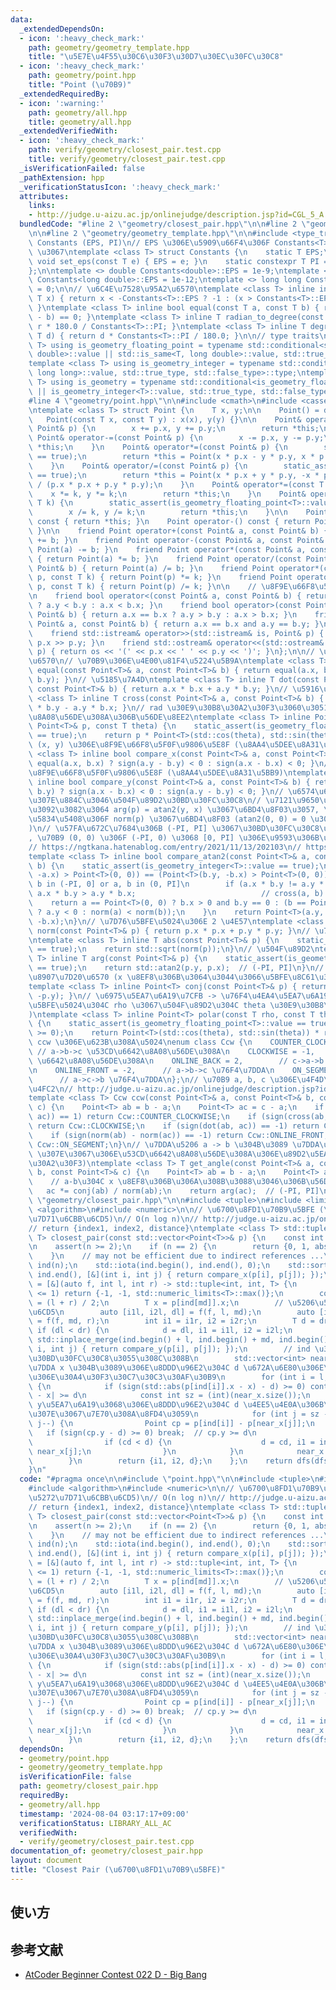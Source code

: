 ```yaml
---
data:
  _extendedDependsOn:
  - icon: ':heavy_check_mark:'
    path: geometry/geometry_template.hpp
    title: "\u5E7E\u4F55\u30C6\u30F3\u30D7\u30EC\u30FC\u30C8"
  - icon: ':heavy_check_mark:'
    path: geometry/point.hpp
    title: "Point (\u70B9)"
  _extendedRequiredBy:
  - icon: ':warning:'
    path: geometry/all.hpp
    title: geometry/all.hpp
  _extendedVerifiedWith:
  - icon: ':heavy_check_mark:'
    path: verify/geometry/closest_pair.test.cpp
    title: verify/geometry/closest_pair.test.cpp
  _isVerificationFailed: false
  _pathExtension: hpp
  _verificationStatusIcon: ':heavy_check_mark:'
  attributes:
    links:
    - http://judge.u-aizu.ac.jp/onlinejudge/description.jsp?id=CGL_5_A
  bundledCode: "#line 2 \"geometry/closest_pair.hpp\"\n\n#line 2 \"geometry/point.hpp\"\
    \n\n#line 2 \"geometry/geometry_template.hpp\"\n\n#include <type_traits>\n\n//\
    \ Constants (EPS, PI)\n// EPS \u306E\u5909\u66F4\u306F Constants<T>::set_eps(new_eps)\
    \ \u3067\ntemplate <class T> struct Constants {\n    static T EPS;\n    static\
    \ void set_eps(const T e) { EPS = e; }\n    static constexpr T PI = 3.14159'26535'89793L;\n\
    };\n\ntemplate <> double Constants<double>::EPS = 1e-9;\ntemplate <> long double\
    \ Constants<long double>::EPS = 1e-12;\ntemplate <> long long Constants<long long>::EPS\
    \ = 0;\n\n// \u6C4E\u7528\u95A2\u6570\ntemplate <class T> inline int sign(const\
    \ T x) { return x < -Constants<T>::EPS ? -1 : (x > Constants<T>::EPS ? 1 : 0);\
    \ }\ntemplate <class T> inline bool equal(const T a, const T b) { return sign(a\
    \ - b) == 0; }\ntemplate <class T> inline T radian_to_degree(const T r) { return\
    \ r * 180.0 / Constants<T>::PI; }\ntemplate <class T> inline T degree_to_radian(const\
    \ T d) { return d * Constants<T>::PI / 180.0; }\n\n// type traits\ntemplate <class\
    \ T> using is_geometry_floating_point = typename std::conditional<std::is_same<T,\
    \ double>::value || std::is_same<T, long double>::value, std::true_type, std::false_type>::type;\n\
    template <class T> using is_geometry_integer = typename std::conditional<std::is_same<T,\
    \ long long>::value, std::true_type, std::false_type>::type;\ntemplate <class\
    \ T> using is_geometry = typename std::conditional<is_geometry_floating_point<T>::value\
    \ || is_geometry_integer<T>::value, std::true_type, std::false_type>::type;\n\
    #line 4 \"geometry/point.hpp\"\n\n#include <cmath>\n#include <cassert>\n\n// \u70B9\
    \ntemplate <class T> struct Point {\n    T x, y;\n\n    Point() = default;\n \
    \   Point(const T x, const T y) : x(x), y(y) {}\n\n    Point& operator+=(const\
    \ Point& p) {\n        x += p.x, y += p.y;\n        return *this;\n    }\n   \
    \ Point& operator-=(const Point& p) {\n        x -= p.x, y -= p.y;\n        return\
    \ *this;\n    }\n    Point& operator*=(const Point& p) {\n        static_assert(is_geometry_floating_point<T>::value\
    \ == true);\n        return *this = Point(x * p.x - y * p.y, x * p.y + y * p.x);\n\
    \    }\n    Point& operator/=(const Point& p) {\n        static_assert(is_geometry_floating_point<T>::value\
    \ == true);\n        return *this = Point(x * p.x + y * p.y, -x * p.y + y * p.x)\
    \ / (p.x * p.x + p.y * p.y);\n    }\n    Point& operator*=(const T k) {\n    \
    \    x *= k, y *= k;\n        return *this;\n    }\n    Point& operator/=(const\
    \ T k) {\n        static_assert(is_geometry_floating_point<T>::value == true);\n\
    \        x /= k, y /= k;\n        return *this;\n    }\n\n    Point operator+()\
    \ const { return *this; }\n    Point operator-() const { return Point(-x, -y);\
    \ }\n\n    friend Point operator+(const Point& a, const Point& b) { return Point(a)\
    \ += b; }\n    friend Point operator-(const Point& a, const Point& b) { return\
    \ Point(a) -= b; }\n    friend Point operator*(const Point& a, const Point& b)\
    \ { return Point(a) *= b; }\n    friend Point operator/(const Point& a, const\
    \ Point& b) { return Point(a) /= b; }\n    friend Point operator*(const Point&\
    \ p, const T k) { return Point(p) *= k; }\n    friend Point operator/(const Point&\
    \ p, const T k) { return Point(p) /= k; }\n\n    // \u8F9E\u66F8\u5F0F\u9806\u5E8F\
    \n    friend bool operator<(const Point& a, const Point& b) { return a.x == b.x\
    \ ? a.y < b.y : a.x < b.x; }\n    friend bool operator>(const Point& a, const\
    \ Point& b) { return a.x == b.x ? a.y > b.y : a.x > b.x; }\n    friend bool operator==(const\
    \ Point& a, const Point& b) { return a.x == b.x and a.y == b.y; }\n\n    // I/O\n\
    \    friend std::istream& operator>>(std::istream& is, Point& p) { return is >>\
    \ p.x >> p.y; }\n    friend std::ostream& operator<<(std::ostream& os, const Point&\
    \ p) { return os << '(' << p.x << ' ' << p.y << ')'; }\n};\n\n// \u6C4E\u7528\u95A2\
    \u6570\n// \u70B9\u306E\u4E00\u81F4\u5224\u5B9A\ntemplate <class T> inline bool\
    \ equal(const Point<T>& a, const Point<T>& b) { return equal(a.x, b.x) and equal(a.y,\
    \ b.y); }\n// \u5185\u7A4D\ntemplate <class T> inline T dot(const Point<T>& a,\
    \ const Point<T>& b) { return a.x * b.x + a.y * b.y; }\n// \u5916\u7A4D\ntemplate\
    \ <class T> inline T cross(const Point<T>& a, const Point<T>& b) { return a.x\
    \ * b.y - a.y * b.x; }\n// rad \u30E9\u30B8\u30A2\u30F3\u3060\u3051\u53CD\u6642\
    \u8A08\u56DE\u308A\u306B\u56DE\u8EE2\ntemplate <class T> inline Point<T> rotate(const\
    \ Point<T>& p, const T theta) {\n    static_assert(is_geometry_floating_point<T>::value\
    \ == true);\n    return p * Point<T>(std::cos(theta), std::sin(theta));\n}\n//\
    \ (x, y) \u306E\u8F9E\u66F8\u5F0F\u9806\u5E8F (\u8AA4\u5DEE\u8A31\u5BB9)\ntemplate\
    \ <class T> inline bool compare_x(const Point<T>& a, const Point<T>& b) { return\
    \ equal(a.x, b.x) ? sign(a.y - b.y) < 0 : sign(a.x - b.x) < 0; }\n// (y, x) \u306E\
    \u8F9E\u66F8\u5F0F\u9806\u5E8F (\u8AA4\u5DEE\u8A31\u5BB9)\ntemplate <class T>\
    \ inline bool compare_y(const Point<T>& a, const Point<T>& b) { return equal(a.y,\
    \ b.y) ? sign(a.x - b.x) < 0 : sign(a.y - b.y) < 0; }\n// \u6574\u6570\u306E\u307E\
    \u307E\u884C\u3046\u504F\u89D2\u30BD\u30FC\u30C8\n// \u7121\u9650\u306E\u7CBE\u5EA6\
    \u3092\u3082\u3064 arg(p) = atan2(y, x) \u3067\u6BD4\u8F03\u3057, \u540C\u3058\
    \u5834\u5408\u306F norm(p) \u3067\u6BD4\u8F03 (atan2(0, 0) = 0 \u3068\u3059\u308B\
    )\n// \u57FA\u672C\u7684\u306B (-PI, PI] \u3067\u30BD\u30FC\u30C8\u3055\u308C\
    , \u70B9 (0, 0) \u306F (-PI, 0) \u3068 [0, PI] \u306E\u9593\u306B\u5165\u308B\n\
    // https://ngtkana.hatenablog.com/entry/2021/11/13/202103\n// https://judge.yosupo.jp/problem/sort_points_by_argument\n\
    template <class T> inline bool compare_atan2(const Point<T>& a, const Point<T>&\
    \ b) {\n    static_assert(is_geometry_integer<T>::value == true);\n    if ((Point<T>(a.y,\
    \ -a.x) > Point<T>(0, 0)) == (Point<T>(b.y, -b.x) > Point<T>(0, 0))) {  // a,\
    \ b in (-PI, 0] or a, b in (0, PI]\n        if (a.x * b.y != a.y * b.x) return\
    \ a.x * b.y > a.y * b.x;                            // cross(a, b) != 0\n    \
    \    return a == Point<T>(0, 0) ? b.x > 0 and b.y == 0 : (b == Point<T>(0, 0)\
    \ ? a.y < 0 : norm(a) < norm(b));\n    }\n    return Point<T>(a.y, -a.x) < Point<T>(b.y,\
    \ -b.x);\n}\n// \u7D76\u5BFE\u5024\u306E 2 \u4E57\ntemplate <class T> inline T\
    \ norm(const Point<T>& p) { return p.x * p.x + p.y * p.y; }\n// \u7D76\u5BFE\u5024\
    \ntemplate <class T> inline T abs(const Point<T>& p) {\n    static_assert(is_geometry_floating_point<T>::value\
    \ == true);\n    return std::sqrt(norm(p));\n}\n// \u504F\u89D2\ntemplate <class\
    \ T> inline T arg(const Point<T>& p) {\n    static_assert(is_geometry_floating_point<T>::value\
    \ == true);\n    return std::atan2(p.y, p.x);  // (-PI, PI]\n}\n// \u5171\u5F79\
    \u8907\u7D20\u6570 (x \u8EF8\u306B\u3064\u3044\u3066\u5BFE\u8C61\u306A\u70B9)\n\
    template <class T> inline Point<T> conj(const Point<T>& p) { return Point(p.x,\
    \ -p.y); }\n// \u6975\u5EA7\u6A19\u7CFB -> \u76F4\u4EA4\u5EA7\u6A19\u7CFB (\u7D76\
    \u5BFE\u5024\u304C rho \u3067\u504F\u89D2\u304C theta \u30E9\u30B8\u30A2\u30F3\
    )\ntemplate <class T> inline Point<T> polar(const T rho, const T theta = T(0))\
    \ {\n    static_assert(is_geometry_floating_point<T>::value == true);\n    assert(sign(rho)\
    \ >= 0);\n    return Point<T>(std::cos(theta), std::sin(theta)) * rho;\n}\n//\
    \ ccw \u306E\u623B\u308A\u5024\nenum class Ccw {\n    COUNTER_CLOCKWISE = 1, \
    \ // a->b->c \u53CD\u6642\u8A08\u56DE\u308A\n    CLOCKWISE = -1,         // a->b->c\
    \ \u6642\u8A08\u56DE\u308A\n    ONLINE_BACK = 2,        // c->a->b \u76F4\u7DDA\
    \n    ONLINE_FRONT = -2,      // a->b->c \u76F4\u7DDA\n    ON_SEGMENT = 0    \
    \      // a->c->b \u76F4\u7DDA\n};\n// \u70B9 a, b, c \u306E\u4F4D\u7F6E\u95A2\
    \u4FC2\n// http://judge.u-aizu.ac.jp/onlinejudge/description.jsp?id=CGL_1_C\n\
    template <class T> Ccw ccw(const Point<T>& a, const Point<T>& b, const Point<T>&\
    \ c) {\n    Point<T> ab = b - a;\n    Point<T> ac = c - a;\n    if (sign(cross(ab,\
    \ ac)) == 1) return Ccw::COUNTER_CLOCKWISE;\n    if (sign(cross(ab, ac)) == -1)\
    \ return Ccw::CLOCKWISE;\n    if (sign(dot(ab, ac)) == -1) return Ccw::ONLINE_BACK;\n\
    \    if (sign(norm(ab) - norm(ac)) == -1) return Ccw::ONLINE_FRONT;\n    return\
    \ Ccw::ON_SEGMENT;\n}\n// \u7DDA\u5206 a -> b \u304B\u3089 \u7DDA\u5206 a -> c\
    \ \u307E\u3067\u306E\u53CD\u6642\u8A08\u56DE\u308A\u306E\u89D2\u5EA6 (\u30E9\u30B8\
    \u30A2\u30F3)\ntemplate <class T> T get_angle(const Point<T>& a, const Point<T>&\
    \ b, const Point<T>& c) {\n    Point<T> ab = b - a;\n    Point<T> ac = c - a;\n\
    \    // a-b\u304C x \u8EF8\u306B\u306A\u308B\u3088\u3046\u306B\u56DE\u8EE2\n \
    \   ac *= conj(ab) / norm(ab);\n    return arg(ac);  // (-PI, PI]\n}\n#line 4\
    \ \"geometry/closest_pair.hpp\"\n\n#include <tuple>\n#include <limits>\n#include\
    \ <algorithm>\n#include <numeric>\n\n// \u6700\u8FD1\u70B9\u5BFE (\u5206\u5272\
    \u7D71\u6CBB\u6CD5)\n// O(n log n)\n// http://judge.u-aizu.ac.jp/onlinejudge/description.jsp?id=CGL_5_A\n\
    // return {index1, index2, distance}\ntemplate <class T> std::tuple<int, int,\
    \ T> closest_pair(const std::vector<Point<T>>& p) {\n    const int n = (int)(p.size());\n\
    \n    assert(n >= 2);\n    if (n == 2) {\n        return {0, 1, abs(p[0] - p[1])};\n\
    \    }\n    // may not be efficient due to indirect references ...\n    std::vector<int>\
    \ ind(n);\n    std::iota(ind.begin(), ind.end(), 0);\n    std::sort(ind.begin(),\
    \ ind.end(), [&](int i, int j) { return compare_x(p[i], p[j]); });\n    auto dfs\
    \ = [&](auto f, int l, int r) -> std::tuple<int, int, T> {\n        if (r - l\
    \ <= 1) return {-1, -1, std::numeric_limits<T>::max()};\n        const int md\
    \ = (l + r) / 2;\n        T x = p[ind[md]].x;\n        // \u5206\u5272\u7D71\u6CBB\
    \u6CD5\n        auto [i1l, i2l, dl] = f(f, l, md);\n        auto [i1r, i2r, dr]\
    \ = f(f, md, r);\n        int i1 = i1r, i2 = i2r;\n        T d = dr;\n       \
    \ if (dl < dr) {\n            d = dl, i1 = i1l, i2 = i2l;\n        }\n       \
    \ std::inplace_merge(ind.begin() + l, ind.begin() + md, ind.begin() + r, [&](int\
    \ i, int j) { return compare_y(p[i], p[j]); });\n        // ind \u306F y \u3067\
    \u30BD\u30FC\u30C8\u3055\u308C\u308B\n        std::vector<int> near_x;  // \u76F4\
    \u7DDA x \u304B\u3089\u306E\u8DDD\u96E2\u304C d \u672A\u6E80\u306E\u9802\u70B9\
    \u306E\u30A4\u30F3\u30C7\u30C3\u30AF\u30B9\n        for (int i = l; i < r; i++)\
    \ {\n            if (sign(std::abs(p[ind[i]].x - x) - d) >= 0) continue;  // |p[ind[i]].x\
    \ - x| >= d\n            const int sz = (int)(near_x.size());\n            //\
    \ y\u5EA7\u6A19\u3068\u306E\u8DDD\u96E2\u304C d \u4EE5\u4E0A\u306B\u306A\u308B\
    \u307E\u3067\u7E70\u308A\u8FD4\u3059\n            for (int j = sz - 1; j >= 0;\
    \ j--) {\n                Point cp = p[ind[i]] - p[near_x[j]];\n             \
    \   if (sign(cp.y - d) >= 0) break;  // cp.y >= d\n                T cd = abs(cp);\n\
    \                if (cd < d) {\n                    d = cd, i1 = ind[i], i2 =\
    \ near_x[j];\n                }\n            }\n            near_x.push_back(ind[i]);\n\
    \        }\n        return {i1, i2, d};\n    };\n    return dfs(dfs, 0, n);\n\
    }\n"
  code: "#pragma once\n\n#include \"point.hpp\"\n\n#include <tuple>\n#include <limits>\n\
    #include <algorithm>\n#include <numeric>\n\n// \u6700\u8FD1\u70B9\u5BFE (\u5206\
    \u5272\u7D71\u6CBB\u6CD5)\n// O(n log n)\n// http://judge.u-aizu.ac.jp/onlinejudge/description.jsp?id=CGL_5_A\n\
    // return {index1, index2, distance}\ntemplate <class T> std::tuple<int, int,\
    \ T> closest_pair(const std::vector<Point<T>>& p) {\n    const int n = (int)(p.size());\n\
    \n    assert(n >= 2);\n    if (n == 2) {\n        return {0, 1, abs(p[0] - p[1])};\n\
    \    }\n    // may not be efficient due to indirect references ...\n    std::vector<int>\
    \ ind(n);\n    std::iota(ind.begin(), ind.end(), 0);\n    std::sort(ind.begin(),\
    \ ind.end(), [&](int i, int j) { return compare_x(p[i], p[j]); });\n    auto dfs\
    \ = [&](auto f, int l, int r) -> std::tuple<int, int, T> {\n        if (r - l\
    \ <= 1) return {-1, -1, std::numeric_limits<T>::max()};\n        const int md\
    \ = (l + r) / 2;\n        T x = p[ind[md]].x;\n        // \u5206\u5272\u7D71\u6CBB\
    \u6CD5\n        auto [i1l, i2l, dl] = f(f, l, md);\n        auto [i1r, i2r, dr]\
    \ = f(f, md, r);\n        int i1 = i1r, i2 = i2r;\n        T d = dr;\n       \
    \ if (dl < dr) {\n            d = dl, i1 = i1l, i2 = i2l;\n        }\n       \
    \ std::inplace_merge(ind.begin() + l, ind.begin() + md, ind.begin() + r, [&](int\
    \ i, int j) { return compare_y(p[i], p[j]); });\n        // ind \u306F y \u3067\
    \u30BD\u30FC\u30C8\u3055\u308C\u308B\n        std::vector<int> near_x;  // \u76F4\
    \u7DDA x \u304B\u3089\u306E\u8DDD\u96E2\u304C d \u672A\u6E80\u306E\u9802\u70B9\
    \u306E\u30A4\u30F3\u30C7\u30C3\u30AF\u30B9\n        for (int i = l; i < r; i++)\
    \ {\n            if (sign(std::abs(p[ind[i]].x - x) - d) >= 0) continue;  // |p[ind[i]].x\
    \ - x| >= d\n            const int sz = (int)(near_x.size());\n            //\
    \ y\u5EA7\u6A19\u3068\u306E\u8DDD\u96E2\u304C d \u4EE5\u4E0A\u306B\u306A\u308B\
    \u307E\u3067\u7E70\u308A\u8FD4\u3059\n            for (int j = sz - 1; j >= 0;\
    \ j--) {\n                Point cp = p[ind[i]] - p[near_x[j]];\n             \
    \   if (sign(cp.y - d) >= 0) break;  // cp.y >= d\n                T cd = abs(cp);\n\
    \                if (cd < d) {\n                    d = cd, i1 = ind[i], i2 =\
    \ near_x[j];\n                }\n            }\n            near_x.push_back(ind[i]);\n\
    \        }\n        return {i1, i2, d};\n    };\n    return dfs(dfs, 0, n);\n}"
  dependsOn:
  - geometry/point.hpp
  - geometry/geometry_template.hpp
  isVerificationFile: false
  path: geometry/closest_pair.hpp
  requiredBy:
  - geometry/all.hpp
  timestamp: '2024-08-04 03:17:17+09:00'
  verificationStatus: LIBRARY_ALL_AC
  verifiedWith:
  - verify/geometry/closest_pair.test.cpp
documentation_of: geometry/closest_pair.hpp
layout: document
title: "Closest Pair (\u6700\u8FD1\u70B9\u5BFE)"
---
```


## 使い方

## 参考文献

- [AtCoder Beginner Contest 022 D - Big Bang](https://atcoder.jp/contests/abc022/tasks/abc022_d)
